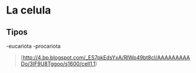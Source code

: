 # La celula
## Tipos
-eucariota
-procariota

> [http://4.bp.blogspot.com/_ES7pkEdsYxA/RlWp49bt8cI/AAAAAAAAADo/3IF9U8Tggoo/s1600/cell1.1)

